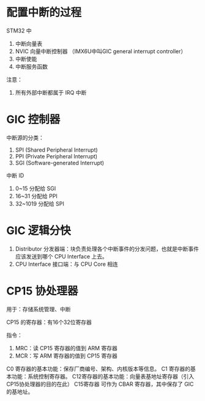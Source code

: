 # 配置中断的过程

STM32 中
1. 中断向量表
2. NVIC 向量中断控制器 （IMX6U中叫GIC general interrupt controller）
3. 中断使能
4. 中断服务函数

注意：
1. 所有外部中断都属于 IRQ 中断

# GIC 控制器

中断源的分类：
1. SPI (Shared Peripheral Interrupt)
2. PPI (Private Peripheral Interrupt)
3. SGI (Software-generated Interrupt)

中断 ID
1. 0~15 分配给 SGI
2. 16~31 分配给 PPI
3. 32~1019 分配给 SPI

# GIC 逻辑分快
1. Distributor 分发器端：块负责处理各个中断事件的分发问题，也就是中断事件应该发送到哪个 CPU Interface 上去。
2. CPU Interface 接口端：与 CPU Core 相连

# CP15 协处理器

用于：存储系统管理、中断

CP15 的寄存器：有16个32位寄存器

指令：
1. MRC：读 CP15 寄存器的值到 ARM 寄存器
2. MCR：写 ARM 寄存器的值到 CP15 寄存器

C0 寄存器的基本功能：保存厂商编号、架构、内核版本等信息。
C1 寄存器的基本功能：系统控制寄存器。
C12寄存器的基本功能：向量表基地址寄存器（引入CP15协处理器的目的在此）
C15寄存器 可作为 CBAR 寄存器，其中保存了 GIC 的基地址。